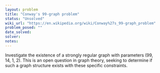 ```yaml
---
layout: problem
title: "Conway's 99-graph problem"
status: "Unsolved"
wiki_url: "https://en.wikipedia.org/wiki/Conway%27s_99-graph_problem"
problem_posed: ""
date_solved:
solver:
notes:
---
```

Investigate the existence of a strongly regular graph with parameters (99, 14, 1, 2). This is an open question in graph theory, seeking to determine if such a graph structure exists with these specific constraints.